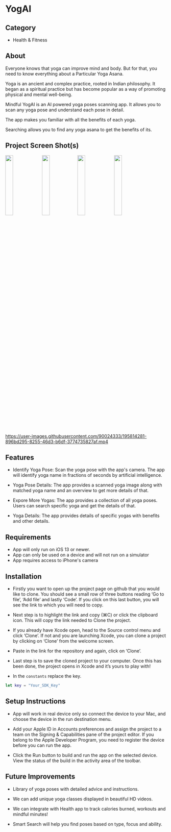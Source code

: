 # YogAI

## Category
- Health & Fitness

## About
Everyone knows that yoga can improve mind and body. But for that, you need to know everything about a Particular Yoga Asana.

Yoga is an ancient and complex practice, rooted in Indian philosophy. It began as a spiritual practice but has become popular as a way of promoting physical and mental well-being. 

Mindful YogAI is an AI powered yoga poses scanning app. It allows you to scan any yoga pose and understand each pose in detail.

The app makes you familiar with all the benefits of each yoga. 

Searching allows you to find any yoga asana to get the benefits of its.

## Project Screen Shot(s)
<img src="https://user-images.githubusercontent.com/90024333/195810063-6eef5fdd-18a3-4201-8d2d-377f3bb8af07.PNG" height="22%" width="22%"> <img src ="https://user-images.githubusercontent.com/90024333/195810088-d2ea1ace-5986-4150-be4a-2287d1fbe7f8.PNG" height="22%" width="22%"><img src ="https://user-images.githubusercontent.com/90024333/195814869-8f349328-14db-45ee-90dc-1b00b7463e6f.PNG" height="22%" width="22%"> <img src ="https://user-images.githubusercontent.com/90024333/195815030-a7276e0f-2c80-4aa5-a376-5973da584cb1.PNG" height="22%" width="22%">

https://user-images.githubusercontent.com/90024333/195814281-896bd295-8255-46d3-b6df-3774735827af.mp4

## Features
- Identify Yoga Pose: Scan the yoga pose with the app's camera. The app will identify yoga name in fractions of seconds by artificial intelligence.

- Yoga Pose Details: The app provides a scanned yoga image along with matched yoga name and an overview to get more details of that.

- Expore More Yogas: The app provides a collection of all yoga poses. Users can search specific yoga and get the details of that.

- Yoga Details: The app provides details of specific yogas with benefits and other details.

## Requirements
- App will only run on iOS 13 or newer. 
- App can only be used on a device and will not run on a simulator
- App requires access to iPhone's camera

## Installation
- Firstly you want to open up the project page on github that you would like to clone. You should see a small row of three buttons reading ‘Go to file’, ‘Add file’ and lastly ‘Code’. If you click on this last button, you will see the link to which you will need to copy.

- Next step is to highlight the link and copy (⌘C) or click the clipboard icon. This will copy the link needed to Clone the project.

- If you already have Xcode open, head to the Source control menu and click ‘Clone’. If not and you are launching Xcode, you can clone a project by clicking on ‘Clone’ from the welcome screen.

- Paste in the link for the repository and again, click on ‘Clone’.

- Last step is to save the cloned project to your computer. Once this has been done, the project opens in Xcode and it’s yours to play with!

- In the ```constants``` replace the key.  
```swift 
let key = "Your_SDK_Key"  
```

## Setup Instructions
- App will work in real device only so connect the device to your Mac, and choose the device in the run destination menu.

-  Add your Apple ID in Accounts preferences and assign the project to a team on the Signing & Capabilities pane of the project editor. If you belong to the Apple Developer Program, you need to register the device before you can run the app.

- Click the Run button to build and run the app on the selected device. View the status of the build in the activity area of the toolbar.

## Future Improvements
- Library of yoga poses with detailed advice and instructions.

- We can add unique yoga classes displayed in beautiful HD videos.

- We can integrate with Health app to track calories burned, workouts and mindful minutes!

- Smart Search will help you find poses based on type, focus and ability.
